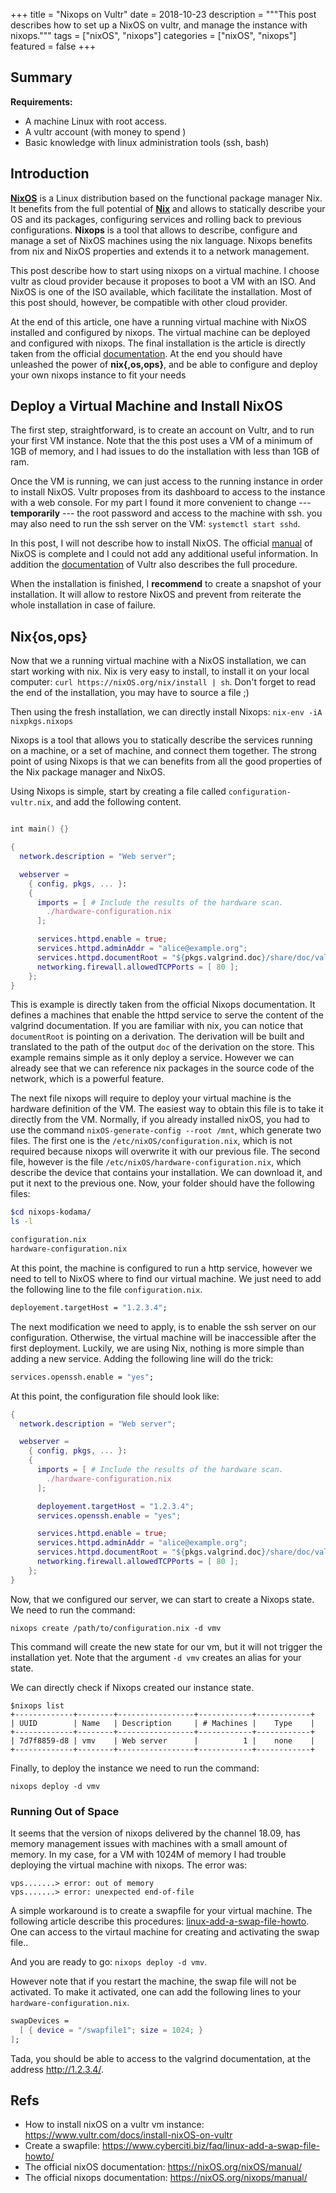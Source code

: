 +++
title = "Nixops on Vultr"
date = 2018-10-23
description = """This post describes how to set up a NixOS on vultr, and manage the instance
with nixops."""
tags = ["nixOS", "nixops"]
categories = ["nixOS", "nixops"]
featured = false
+++

## Summary

**Requirements:**

- A machine Linux with root access.
- A vultr account (with money to spend <i class="fas fa-credit-card" aria-hidden="true"></i>)
- Basic knowledge with linux administration tools (ssh, bash)

## Introduction

[**NixOS**](https://nixOS.org) is a Linux distribution based on the functional
package manager Nix. It benefits from the full  potential of
[**Nix**](https://nixOS.org/nix/) and allows to statically describe your OS and
its packages, configuring services and rolling back to previous configurations.
**Nixops** is a tool that allows to describe, configure and manage a set of
NixOS machines using the nix language. Nixops benefits from nix and NixOS
properties and extends it to a network management.

This post describe how to start using nixops on a virtual machine. I choose
vultr as cloud provider because it proposes to boot a VM with an ISO. And NixOS
is one of the ISO available, which facilitate the installation.  Most of this
post should, however, be compatible with other cloud provider.

At the end of this article, one have a running virtual machine with NixOS
installed and configured by nixops. The virtual machine can be deployed and
configured with nixops. The final installation is the article is directly taken
from the official [documentation](https://nixOS.org/nixops/manual/). At the end
you should have unleashed the power of **nix{,os,ops}**, and be able to
configure and deploy your own nixops instance to fit your needs

## Deploy a Virtual Machine and Install NixOS

The first step, straightforward, is to create an account on Vultr, and to run
your first VM instance.  Note that the this post uses a VM of a minimum of 1GB
of memory, and I had issues to do the installation with less than 1GB of ram.

Once the VM is running, we can just access to the running instance in order to
install NixOS.  Vultr proposes from its dashboard to access to the instance with
a web console.  For my part I found it more convenient to change ---
**temporarily** --- the root password and access to the machine with ssh.  you
may also need to run the ssh server on the VM: `systemctl start sshd`.

In this post, I will not describe how to install NixOS.  The official
[manual](https://nixOS.org/nixOS/manual/) of NixOS is complete and I could not
add any additional useful information. In addition the
[documentation](https://www.vultr.com/docs/install-nixOS-on-vultr) of Vultr also
describes the full procedure.

When the installation is finished, I **recommend** to create a snapshot of your
installation.  It will allow to restore NixOS and prevent from reiterate the
whole installation in case of failure.

## Nix{os,ops}

Now that we a running virtual machine with a NixOS installation, we can start
working with nix.  Nix is very easy to install, to install it on your local
computer: `curl https://nixOS.org/nix/install | sh`.  Don't forget to read the
end of the installation, you may have to source a file ;)

Then using the fresh installation, we can directly install Nixops: `nix-env -iA
nixpkgs.nixops`

Nixops is a tool that allows you to statically describe the services running on a
machine, or a set of machine, and connect them together.
The strong point of using Nixops is that we can benefits from all the good
properties of the Nix package manager and NixOS.

Using Nixops is simple, start by creating a file called
`configuration-vultr.nix`, and add the following content.

```nix

int main() {}

{
  network.description = "Web server";

  webserver =
    { config, pkgs, ... }:
    {
      imports = [ # Include the results of the hardware scan.
        ./hardware-configuration.nix
      ];

      services.httpd.enable = true;
      services.httpd.adminAddr = "alice@example.org";
      services.httpd.documentRoot = "${pkgs.valgrind.doc}/share/doc/valgrind/html";
      networking.firewall.allowedTCPPorts = [ 80 ];
    };
}
```

This is example is directly taken from the official Nixops documentation. It
defines a machines that enable the httpd service to serve the content of the
valgrind documentation.  If you are familiar with nix, you can notice that
`documentRoot` is pointing on a derivation.  The derivation will be built and
translated to the path of the output `doc` of the derivation on the store.  This
example remains simple as it only deploy a service. However we can already see
that we can reference nix packages in the source code of the network, which is a
powerful feature.

The next file nixops will require to deploy your virtual machine is the hardware
definition of the VM. The easiest way to obtain this file is to take it directly
from the VM. Normally, if you already installed nixOS, you had to use the
command `nixOS-generate-config --root /mnt`, which generate two files. The first
one is the `/etc/nixOS/configuration.nix`, which is not required because nixops
will overwrite it with our previous file. The second file, however is the file
`/etc/nixOS/hardware-configuration.nix`, which describe the device that contains
your installation. We can download it, and put it next to the previous one.
Now, your folder should have the following files:

```bash
$cd nixops-kodama/
ls -l

configuration.nix
hardware-configuration.nix
```

At this point, the machine is configured to run a http service, however we need
to tell to NixOS where to find our virtual machine. We just need to add the
following line to the file `configuration.nix`.

```nix
deployement.targetHost = "1.2.3.4";
```

The next modification we need to apply, is to enable the ssh server on our
configuration. Otherwise, the virtual machine will be inaccessible after the
first deployment. Luckily, we are using Nix, nothing is more simple than adding
a new service. Adding the following line will do the trick:

```nix
services.openssh.enable = "yes";
```
At this point, the configuration file should look like:

```nix
{
  network.description = "Web server";

  webserver =
    { config, pkgs, ... }:
    {
      imports = [ # Include the results of the hardware scan.
        ./hardware-configuration.nix
      ];

      deployement.targetHost = "1.2.3.4";
      services.openssh.enable = "yes";

      services.httpd.enable = true;
      services.httpd.adminAddr = "alice@example.org";
      services.httpd.documentRoot = "${pkgs.valgrind.doc}/share/doc/valgrind/html";
      networking.firewall.allowedTCPPorts = [ 80 ];
    };
}
```

Now, that we configured our server, we can start to create a Nixops state.
We need to run the command:
```
nixops create /path/to/configuration.nix -d vmv
```

This command will create the new state for our vm, but it will not trigger the
installation yet.  Note that the argument `-d vmv` creates an alias for your
state.

We can directly check if Nixops created our instance state.
```
$nixops list
+-------------+--------+-----------------+------------+------------+
| UUID        | Name   | Description     | # Machines |    Type    |
+-------------+--------+-----------------+------------+------------+
| 7d7f8859-d8 | vmv    | Web server      |          1 |    none    |
+-------------+--------+-----------------+------------+------------+
```

Finally, to deploy the instance we need to run the command:
```
nixops deploy -d vmv
```

### Running Out of Space

It seems that the version of nixops delivered by the channel 18.09, has memory
management issues with machines with a small amount of memory.  In my case, for
a VM with 1024M of memory I had trouble deploying the virtual machine with
nixops.  The error was:
```
vps.......> error: out of memory
vps.......> error: unexpected end-of-file
```

A simple workaround is to create a swapfile for your virtual machine.  The
following article describe this procedures:
[linux-add-a-swap-file-howto](https://www.cyberciti.biz/faq/linux-add-a-swap-file-howto/).
One can access to the virtaul machine for creating and activating the swap
file..

And you are ready to go: `nixops deploy -d vmv`.

However note that if you restart the machine, the swap file will not be
activated. To make it activated, one can add the following lines to your `hardware-configuration.nix`.

```nix
swapDevices =
  [ { device = "/swapfile1"; size = 1024; }
];
```

Tada, you should be able to access to the valgrind documentation,
at the address http://1.2.3.4/.

## Refs

- How to install nixOS on a vultr vm instance: https://www.vultr.com/docs/install-nixOS-on-vultr
- Create a swapfile: https://www.cyberciti.biz/faq/linux-add-a-swap-file-howto/
- The official nixOS documentation: https://nixOS.org/nixOS/manual/
- The official nixops documentation: https://nixOS.org/nixops/manual/
